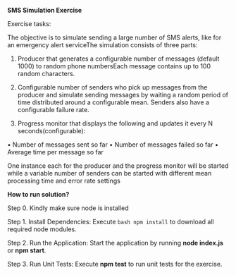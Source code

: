 **SMS Simulation Exercise**

Exercise tasks: 

The objective is to simulate sending a large number of SMS alerts, like for an emergency alert serviceThe simulation consists of three parts:

1. Producer that generates a configurable number of messages (default 1000) to random phone numbersEach message contains up to 100 random characters.

2. Configurable number of senders who pick up messages from the producer and simulate sending messages by waiting a random period of time distributed around a configurable mean. Senders also have a configurable failure rate.

3. Progress monitor that displays the following and updates it every N seconds(configurable):

• Number of messages sent so far 
• Number of messages failed so far
• Average time per message so far

One instance each for the producer and the progress monitor will be started while a variable number of senders can be started with different mean processing time and error rate settings

**How to run solution?**

Step 0. Kindly make sure node is installed

Step 1. Install Dependencies: Execute ```bash npm install``` to download all required node modules.

Step 2. Run the Application: Start the application by running **node index.js** or **npm start**.

Step 3. Run Unit Tests: Execute **npm test** to run unit tests for the exercise.
